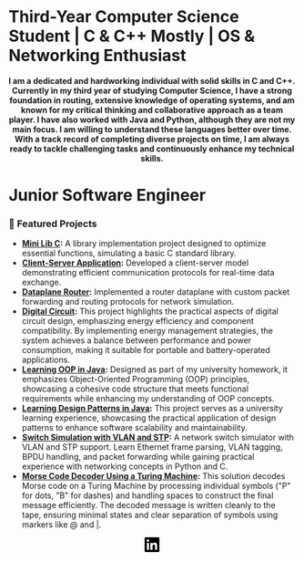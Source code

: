 # **Third-Year Computer Science Student | C & C++ Mostly | OS & Networking Enthusiast**

<b><p align="center">I am a dedicated and hardworking individual with solid skills in C and C++. Currently in my third year of studying Computer Science, I have a strong foundation in routing, extensive knowledge of operating systems, and am known for my critical thinking and collaborative approach as a team player. I have also worked with Java and Python, although they are not my main focus. I am willing to understand these languages better over time.
With a track record of completing diverse projects on time, I am always ready to tackle challenging tasks and continuously enhance my technical skills. </p></b>


# **Junior Software Engineer**
### 🔹 **Featured Projects**

- **[Mini Lib C](https://github.com/RaduRoibu23/Mini-Lib-C.git):** A library implementation project designed to optimize essential functions, simulating a basic C standard library.
- **[Client-Server Application](https://github.com/RaduRoibu23/Client-Server-App.git):** Developed a client-server model demonstrating efficient communication protocols for real-time data exchange.
- **[Dataplane Router](https://github.com/RaduRoibu23/Dataplane-Router.git):** Implemented a router dataplane with custom packet forwarding and routing protocols for network simulation.
- **[Digital Circuit](https://github.com/RaduRoibu23/Digital-Circuit-Energy-Management-Project.git):** This project highlights the practical aspects of digital circuit design, emphasizing energy efficiency and component compatibility. By implementing energy management strategies, the system achieves a balance between performance and power consumption, making it suitable for portable and battery-operated applications.
- **[Learning OOP in Java](https://github.com/RaduRoibu23/Learning-OOP-basics.git):** Designed as part of my university homework, it emphasizes Object-Oriented Programming (OOP) principles, showcasing a cohesive code structure that meets functional requirements while enhancing my understanding of OOP concepts.
- **[Learning Design Patterns in Java](https://github.com/RaduRoibu23/Learning-Design-Patterns.git):** This project serves as a university learning experience, showcasing the practical application of design patterns to enhance software scalability and maintainability.
- **[Switch Simulation with VLAN and STP](https://github.com/RaduRoibu23/Switch-Simulation):** A network switch simulator with VLAN and STP support. Learn Ethernet frame parsing, VLAN tagging, BPDU handling, and packet forwarding while gaining practical experience with networking concepts in Python and C.
- **[Morse Code Decoder Using a Turing Machine](https://github.com/RaduRoibu23/Morse-Code-Decoder):** This solution decodes Morse code on a Turing Machine by processing individual symbols ("P" for dots, "B" for dashes) and handling spaces to construct the final message efficiently. The decoded message is written cleanly to the tape, ensuring minimal states and clear separation of symbols using markers like @ and |.

<p align="center">
<a href="https://www.linkedin.com/in/roibu-radu-920513257/" target="_blank" style="margin:50px"><img style="width:5%" src="linkedin.svg"/></a>
</p>

<!--
**RaduRoibu23/RaduRoibu23** is a ✨ _special_ ✨ repository because its `README.md` (this file) appears on your GitHub profile.

Here are some ideas to get you started:

- 🔭 I’m currently working on ...
- 🌱 I’m currently learning ...
- 👯 I’m looking to collaborate on ...
- 🤔 I’m looking for help with ...
- 💬 Ask me about ...
- 📫 How to reach me: ...
- 😄 Pronouns: ...
- ⚡ Fun fact: ...
-->
